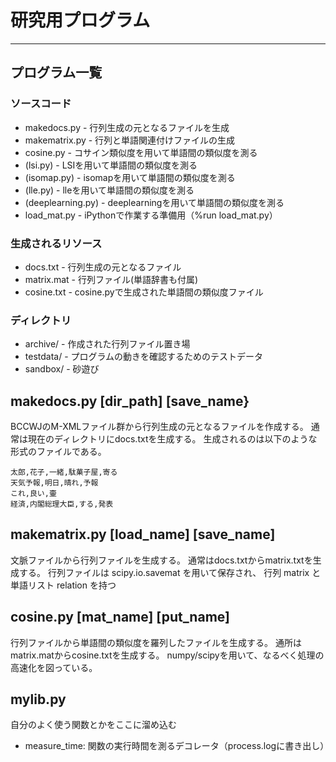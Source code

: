 # 研究用プログラム
---

## プログラム一覧

### ソースコード
* makedocs.py   - 行列生成の元となるファイルを生成
* makematrix.py - 行列と単語関連付けファイルの生成
* cosine.py     - コサイン類似度を用いて単語間の類似度を測る
* (lsi.py)      - LSIを用いて単語間の類似度を測る
* (isomap.py)   - isomapを用いて単語間の類似度を測る
* (lle.py)      - lleを用いて単語間の類似度を測る
* (deeplearning.py) - deeplearningを用いて単語間の類似度を測る
* load_mat.py       - iPythonで作業する準備用（%run load_mat.py）

### 生成されるリソース
* docs.txt          - 行列生成の元となるファイル
* matrix.mat        - 行列ファイル(単語辞書も付属)
* cosine.txt	    - cosine.pyで生成された単語間の類似度ファイル

### ディレクトリ
* archive/      - 作成された行列ファイル置き場
* testdata/     - プログラムの動きを確認するためのテストデータ
* sandbox/      - 砂遊び

## makedocs.py [dir_path] [save_name}

BCCWJのM-XMLファイル群から行列生成の元となるファイルを作成する。
通常は現在のディレクトリにdocs.txtを生成する。
生成されるのは以下のような形式のファイルである。

```
太郎,花子,一緒,駄菓子屋,寄る
天気予報,明日,晴れ,予報
これ,良い,壷
経済,内閣総理大臣,する,発表
```

## makematrix.py [load_name] [save_name]

文脈ファイルから行列ファイルを生成する。
通常はdocs.txtからmatrix.txtを生成する。
行列ファイルは scipy.io.savemat を用いて保存され、
行列 matrix と単語リスト relation を持つ

## cosine.py [mat_name] [put_name]

行列ファイルから単語間の類似度を羅列したファイルを生成する。
通所はmatrix.matからcosine.txtを生成する。
numpy/scipyを用いて、なるべく処理の高速化を図っている。

## mylib.py

自分のよく使う関数とかをここに溜め込む
* measure_time: 関数の実行時間を測るデコレータ（process.logに書き出し）
